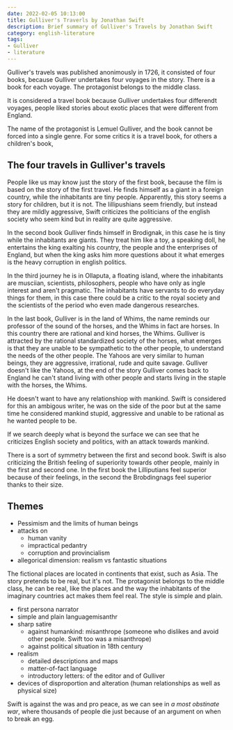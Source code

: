 ```yaml
---
date: 2022-02-05 10:13:00
title: Gulliver's Traverls by Jonathan Swift
description: Brief summary of Gulliver's Travels by Jonathan Swift
category: english-literature
tags:
- Gulliver
- literature 
---
```


Gulliver's travels was published anonimously in 1726, it consisted of four books, because Gulliver undertakes four voyages in the story. There is a book for each voyage. The protagonist belongs to the middle class. 

It is considered a travel book because Gulliver undertakes four differendt voyages, people liked stories about exotic places that were different from England. 

The name of the protagonist is Lemuel Gulliver, and the book cannot be forced into a single genre. For some critics it is a travel book, for others a children's book, 


## The four travels in Gulliver's travels

People like us may know just the story of the first book, because the film is based on the story of the first travel. He finds himself as a giant in a foreign country, while the inhabitants are tiny people. Apparently, this story seems a story for children, but it is not. The lillipushians seem friendly, but instead they are mildly aggressive, Swift criticizes the politicians of the english society who seem kind but in reality are quite aggressive.

In the second book Gulliver finds himself in Brodignak, in this case he is tiny while the inhabitants are giants. They treat him like a toy, a speaking doll, he entertains the king exalting his country, the people and the enterprises of England, but when the king asks him more questions about it what emerges is the heavy corruption in english politics.

In the third journey he is in Ollaputa, a floating island, where the inhabitants are musciian, scientists, philosophers, people who have only as ingle interest and aren't pragmatic. The inhabitants have servants to do everyday things for them, in this case there could be a critic to the royal society and the scientists of the period who even made dangerous researches.

In the last book, Gulliver is in the land of Whims, the name reminds our professor of the sound of the horses, and the Whims in fact are horses. In this country there are rational and kind horses, the Whims. Gulliver is attracted by the rational standardized society of the horses, what emerges is that they are unable to be sympathetic to the other people, to understand the needs of the other people. The Yahoos are very similar to human beings, they are aggressive, irrational, rude and quite savage. Gulliver doesn't like the Yahoos, at the end of the story Gulliver comes back to England he can't stand living with other people and starts living in the staple with the horses, the Whims.

He doesn't want to have any relationshiop with mankind. Swift is considered for this an ambigous writer, he was on the side of the poor but at the same time he considered mankind stupid, aggressive and unable to be rational as he wanted people to be.

If we search deeply what is beyond the surface we can see that he criticizes English society and politics, with an attack towards mankind.

There is a sort of symmetry between the first and second book. Swift is also criticizing the British feeling of superiority towards other people, mainly in the first and second one. In the first book the Lilliputians feel superior because of their feelings, in the second the Brobdingnags feel superior thanks to their size. 

## Themes

* Pessimism and the limits of human beings
* attacks on
    * human vanity
    * impractical pedantry
    * corruption and provincialism
* allegorical dimension: realism vs fantastic situations

The fictional places are located in continents that exist, such as Asia. The story pretends to be real, but it's not. The protagonist belongs to the middle class, he can be real, like the places and the way the inhabitants of the imaginary countries act makes them feel real. The style is simple and plain.

* first persona narrator
* simple and plain languagemisanthr
* sharp satire
    * against humankind: misanthrope (someone who dislikes and avoid other people. Swift too was a misanthrope)
    * against political situation in 18th century
* realism
    * detailed descriptions and maps
    * matter-of-fact language
    * introductory letters: of the editor and of Gulliver
* devices of disproportion and alteration (human relationships as well as physical size)

Swift is against the was and pro peace, as we can see in _a most obstinate war_, where thousands of people die just because of an argument on when to break an egg. 


